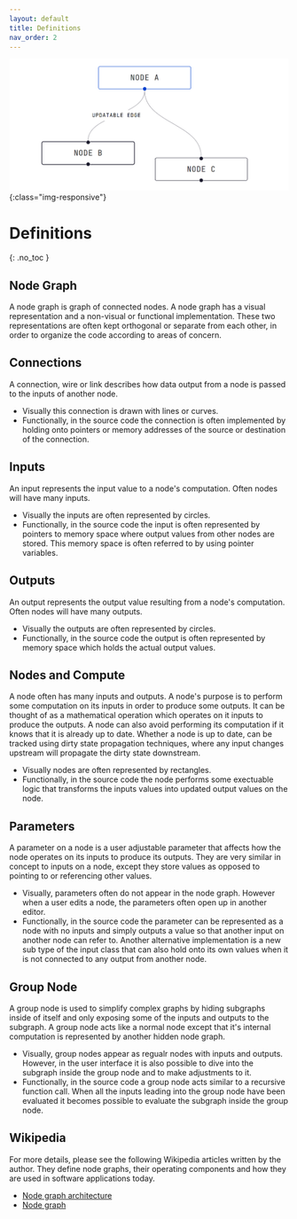 ```yaml
---
layout: default
title: Definitions
nav_order: 2
---
```


![Blender node graph](../assets/reactflow_nodes.jpg){:class="img-responsive"}

# Definitions
{: .no_toc }

## Node Graph

A node graph is graph of connected nodes. A node graph has a visual representation and a non-visual or functional implementation. These two representations are often kept orthogonal or separate from each other, in order to organize the code according to areas of concern.

## Connections

A connection, wire or link describes how data output from a node is passed to the inputs of another node. 
* Visually this connection is drawn with lines or curves. 
* Functionally, in the source code the connection is often implemented by holding onto pointers or memory addresses of the source or destination of the connection.

## Inputs

An input represents the input value to a node's computation. Often nodes will have many inputs. 
* Visually the inputs are often represented by circles. 
* Functionally, in the source code the input is often represented by pointers to memory space where output values from other nodes are stored. This memory space is often referred to by using pointer variables.

## Outputs

An output represents the output value resulting from a node's computation. Often nodes will have many outputs. 
* Visually the outputs are often represented by circles.
* Functionally, in the source code the output is often represented by memory space which holds the actual output values.

## Nodes and Compute

A node often has many inputs and outputs. A node's purpose is to perform some computation on its inputs in order to produce some outputs. It can be thought of as a mathematical operation which operates on it inputs to produce the outputs. A node can also avoid performing its computation if it knows that it is already up to date. Whether a node is up to date, can be tracked using dirty state propagation techniques, where any input changes upstream will propagate the dirty state downstream.
* Visually nodes are often represented by rectangles.
* Functionally, in the source code the node performs some exectuable logic that transforms the inputs values into updated output values on the node.

## Parameters

A parameter on a node is a user adjustable parameter that affects how the node operates on its inputs to produce its outputs. They are very similar in concept to inputs on a node, except they store values as opposed to pointing to or referencing other values. 
* Visually, parameters often do not appear in the node graph. However when a user edits a node, the parameters often open up in another editor. 
* Functionally, in the source code the parameter can be represented as a node with no inputs and simply outputs a value so that another input on another node can refer to. Another alternative implementation is a new sub type of the input class that can also hold onto its own values when it is not connected to any output from another node.

## Group Node

A group node is used to simplify complex graphs by hiding subgraphs inside of itself and only exposing some of the inputs and outputs to the subgraph. A group node acts like a normal node except that it's internal computation is represented by another hidden node graph.
* Visually, group nodes appear as regualr nodes with inputs and outputs. However, in the user interface it is also possible to dive into the subgraph inside the group node and to make adjustments to it.
* Functionally, in the source code a group node acts similar to a recursive function call. When all the inputs leading into the group node have been evaluated it becomes possible to evaluate the subgraph inside the group node.

## Wikipedia

For more details, please see the following Wikipedia articles written by the author.
They define node graphs, their operating components and how they are used in software applications today. 

* [Node graph architecture](https://en.wikipedia.org/wiki/Node_graph_architecture)
* [Node graph](https://en.wikipedia.org/wiki/Node_graph_architecture#Node_Graph)

